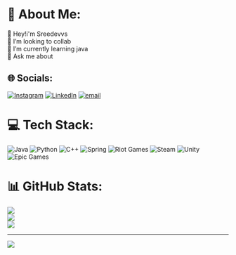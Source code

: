 # 💫 About Me:
🔭 Hey!i'm Sreedevvs<br>👯 I’m looking to collab<br>🌱 I’m currently learning java<br>💬 Ask me about<br>


## 🌐 Socials:
[![Instagram](https://img.shields.io/badge/Instagram-%23E4405F.svg?logo=Instagram&logoColor=white)](https://instagram.com/sreede_vv) [![LinkedIn](https://img.shields.io/badge/LinkedIn-%230077B5.svg?logo=linkedin&logoColor=white)](https://linkedin.com/in/Sreedev_) [![email](https://img.shields.io/badge/Email-D14836?logo=gmail&logoColor=white)](mailto:sreedevsuresh2006@gmail.com) 

# 💻 Tech Stack:
![Java](https://img.shields.io/badge/java-%23ED8B00.svg?style=for-the-badge&logo=openjdk&logoColor=white) ![Python](https://img.shields.io/badge/python-3670A0?style=for-the-badge&logo=python&logoColor=ffdd54) ![C++](https://img.shields.io/badge/c++-%2300599C.svg?style=for-the-badge&logo=c%2B%2B&logoColor=white) ![Spring](https://img.shields.io/badge/spring-%236DB33F.svg?style=for-the-badge&logo=spring&logoColor=white) ![Riot Games](https://img.shields.io/badge/riotgames-D32936.svg?style=for-the-badge&logo=riotgames&logoColor=white) ![Steam](https://img.shields.io/badge/steam-%23000000.svg?style=for-the-badge&logo=steam&logoColor=white) ![Unity](https://img.shields.io/badge/unity-%23000000.svg?style=for-the-badge&logo=unity&logoColor=white) ![Epic Games](https://img.shields.io/badge/epicgames-%23313131.svg?style=for-the-badge&logo=epicgames&logoColor=white)
# 📊 GitHub Stats:
![](https://github-readme-stats.vercel.app/api?username=Sreedevvs&theme=dark&hide_border=false&include_all_commits=false&count_private=true)<br/>
![](https://nirzak-streak-stats.vercel.app/?user=Sreedevvs&theme=dark&hide_border=false)<br/>
![](https://github-readme-stats.vercel.app/api/top-langs/?username=Sreedevvs&theme=dark&hide_border=false&include_all_commits=false&count_private=true&layout=compact)

---
[![](https://visitcount.itsvg.in/api?id=Sreedevvs&icon=0&color=0)](https://visitcount.itsvg.in)

<!-- Proudly created with GPRM ( https://gprm.itsvg.in ) -->

